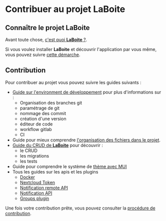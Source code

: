 # Contribuer au projet **LaBoite**

## Connaître le projet **LaBoite**

Avant toute chose, [c'est quoi **LaBoite** ?](Fonctionnel.md).

Si vous voulez installer **LaBoite** et découvrir l'application par vous même, vous pouvez suivre [cette démarche](../../README.md).

## Contribution

Pour contribuer au projet vous pouvez suivre les guides suivants :

- [Guide sur l'environment de développement](./Environement%20de%20d%C3%A9veloppement.md) pour plus d'informations sur :
  - Organisation des branches git
  - paramétrage de git
  - nommage des commit
  - création d'une version
  - éditeur de code
  - workflow gitlab
  - CI
- Guide pour mieux comprendre [l'organisation des fichiers dans le projet](./Systeme%20de%20fichier.md).
- [Guide du CRUD de **LaBoite**](../Developer%20guide/CRUD.md) pour découvrir :
  - le CRUD
  - les migrations
  - les tests
- Guide pour comprendre le système de [thème avec MUI](../Developer%20guide/Systeme%20de%20theme.md)
- Tous les guides sur les apis et les plugins
  - [Docker](../api/plugin/Readme-Docker.md)
  - [Nextcloud Token](../api/plugin/NextcloudToken.md)
  - [Notification remote API](../api/plugin/Readme-Notification-Remote-RestAPI.md)
  - [Notification API](../api/plugin/Readme-Notification-RestAPI.md)
  - [Groups plugin](../api/plugin/Readme-GroupPlugins.md)

Une fois votre contribution prête, vous pouvez consulter la [procédure de contribution](../CONTRIBUTING.md).
